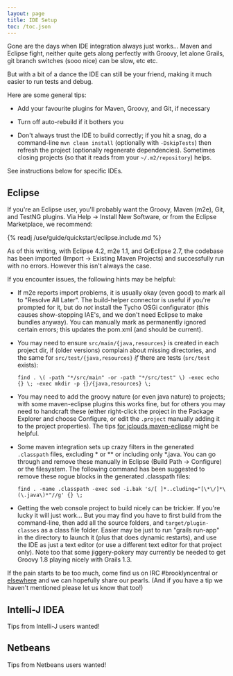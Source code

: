 ```yaml
---
layout: page
title: IDE Setup
toc: /toc.json
---
```


Gone are the days when IDE integration always just works...  Maven and Eclipse fight, 
neither quite gets along perfectly with Groovy, let alone Grails,
git branch switches (sooo nice) can be slow, etc etc.

But with a bit of a dance the IDE can still be your friend,
making it much easier to run tests and debug.

Here are some general tips:

* Add your favourite plugins for Maven, Groovy, and Git, if necessary

* Turn off auto-rebuild if it bothers you

* Don't always trust the IDE to build correctly; if you hit a snag,
  do a command-line ``mvn clean install`` (optionally with ``-DskipTests``)
  then refresh the project (optionally regenerate dependencies).
  Sometimes closing projects (so that it reads from your ``~/.m2/repository``) helps.

See instructions below for specific IDEs.

    
## Eclipse

If you're an Eclipse user, you'll probably want the Groovy, Maven (m2e), Git, and TestNG plugins. 
Via Help -> Install New Software, or from the Eclipse Marketplace,
we recommend:

{% readj /use/guide/quickstart/eclipse.include.md %}

As of this writing, with Eclipse 4.2, m2e 1.1, and GrEclipse 2.7, 
the codebase has been imported (Import -> Existing Maven Projects) 
and successfully run with no errors.
However this isn't always the case.

If you encounter issues, the following hints may be helpful:

* If m2e reports import problems, it is usually okay (even good) to mark all to "Resolve All Later".
  The build-helper connector is useful if you're prompted for it, but
  do *not* install the Tycho OSGi configurator (this causes show-stopping IAE's, and we don't need Eclipse to make bundles anyway).
  You can manually mark as permanently ignored certain errors;
  this updates the pom.xml (and should be current).

* You may need to ensure ``src/main/{java,resources}`` is created in each project dir,
  if (older versions) complain about missing directories,
  and the same for ``src/test/{java,resources}`` *if* there are tests (``src/test`` exists):

  ``find . \( -path "*/src/main" -or -path "*/src/test" \) -exec echo {} \; -exec mkdir -p {}/{java,resources} \;``

* You may need to add the groovy nature (or even java nature) to projects;
  with some maven-eclipse plugins this works fine, 
  but for others you may need to handcraft these 
  (either right-click the project in the Package Explorer and choose Configure,
  or edit the ``.project`` manually adding it to the project properties).
  The tips [for jclouds maven-eclipse](http://www.jclouds.org/documentation/devguides/using-eclipse) might be helpful. 

* Some maven integration sets up crazy filters in the generated ``.classpath`` files,
  excluding * or ** or including only *.java.
  You can go through and remove these manually in Eclipse (Build Path -> Configure)
  or the filesystem.
  The following command has been suggested to remove these rogue blocks in the generated .classpath files:

  ``find . -name .classpath -exec sed -i.bak 's/[ ]*..cluding="[\*\/]*\(\.java\)*"//g' {} \;``

* Getting the web console project to build nicely can be trickier. 
  If you're lucky it will just work...
  But you may find you have to first build from the command-line, 
  then add all the source folders, and ``target/plugin-classes`` as a class file folder.
  Easier may be just to run "grails run-app" in the directory to launch it (plus that does dynamic restarts),
  and use the IDE as just a text editor (or use a different text editor for that project only).
  Note too that some jiggery-pokery may currently be needed to get Groovy 1.8 playing nicely with Grails 1.3.
  

If the pain starts to be too much, come find us on IRC #brooklyncentral or [elsewhere]({{site.url}}/meta/contact.html) and we can hopefully share our pearls.
(And if you have a tip we haven't mentioned please let us know that too!)



## Intelli-J IDEA

Tips from Intelli-J users wanted!



## Netbeans

Tips from Netbeans users wanted!

